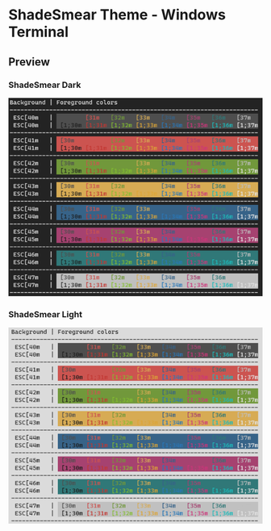 # ShadeSmear Theme - Windows Terminal

## Preview

### ShadeSmear Dark

![ShadeSmear Dark](ShadeSmear_Dark.png)

### ShadeSmear Light

![ShadeSmear Light](ShadeSmear_Light.png)
